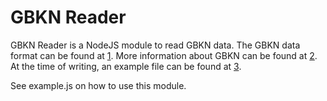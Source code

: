 GBKN Reader
===

GBKN Reader is a NodeJS module to read GBKN data. The GBKN data format can be found at [1]. More information about GBKN can be found at [2]. At the time of writing, an example file can be found at [3].

See example.js on how to use this module.

[1]: http://www.gbkn.nl/nieuwesite/downloads/04.05.070%20LSV%20specs%201.1%20NEN1878%20+%20bijlagen.pdf
[2]: http://www.gbkn.nl/nieuwesite/downloads/07.05.065%20GBKN%20handboek%20VIPU2.1.pdf
[3]: http://www.gbkn.nl/downloads/WEESP_N__7001.zip
